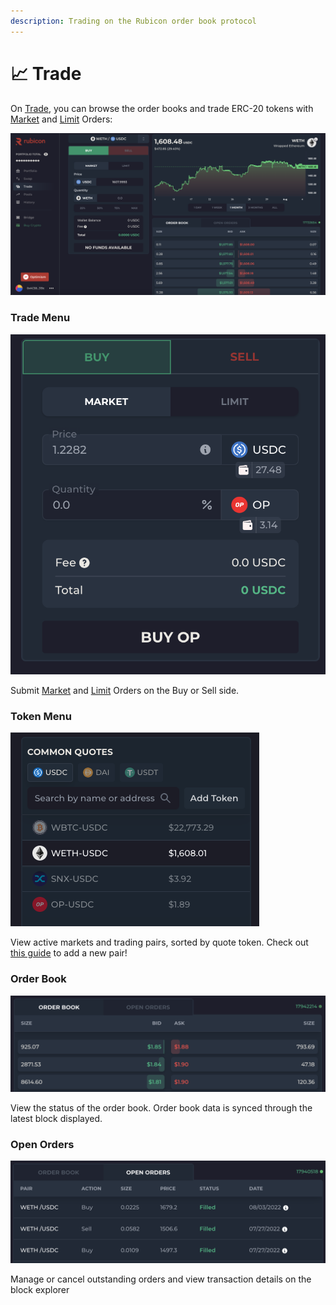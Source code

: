 ```yaml
---
description: Trading on the Rubicon order book protocol
---
```


# 📈 Trade

On [Trade](https://app.rubicon.finance/trade), you can browse the order books and trade ERC-20 tokens with [Market](order-types.md#market-orders) and [Limit](order-types.md#limit-orders) Orders:

![](<../.gitbook/assets/image (91).png>)

### Trade Menu

![](<../.gitbook/assets/image (76).png>)

Submit [Market](order-types.md#market-orders) and [Limit](order-types.md#limit-orders) Orders on the Buy or Sell side.

### Token Menu

![](<../.gitbook/assets/image (9).png>)

View active markets and trading pairs, sorted by quote token. Check out [this guide](adding-a-trading-pair.md) to add a new pair!

### Order Book

![](<../.gitbook/assets/image (47).png>)

View the status of the order book. Order book data is synced through the latest block displayed.

### Open Orders

![](<../.gitbook/assets/image (102).png>)

Manage or cancel outstanding orders and view transaction details on the block explorer
